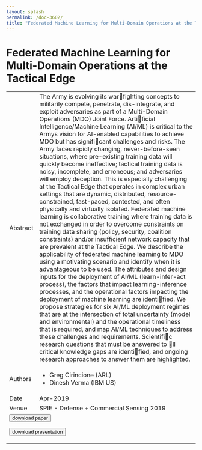 ```yaml
---
layout: splash
permalink: /doc-3602/
title: "Federated Machine Learning for Multi-Domain Operations at the Tactical Edge"
---
```


# Federated Machine Learning for Multi-Domain Operations at the Tactical Edge

<table>
    <tbody>
    <tr>
        <td>Abstract</td>
        <td>The Army is evolving its warfighting concepts to militarily compete, penetrate, dis-integrate, and exploit adversaries as part of a Multi-Domain Operations (MDO) Joint Force. Artificial Intelligence/Machine Learning (AI/ML) is critical to the Armys vision for AI-enabled capabilities to achieve MDO but has significant challenges and risks. The Army faces rapidly changing, never-before-seen situations, where pre-existing training data will quickly become ineffective; tactical training data is noisy, incomplete, and erroneous; and adversaries will employ deception. This is especially challenging at the Tactical Edge that operates in complex urban settings that are dynamic, distributed, resource-constrained, fast-paced, contested, and often physically and virtually isolated. Federated machine learning is collaborative training where training data is not exchanged in order to overcome constraints on training data sharing (policy, security, coalition constraints) and/or insufficient network capacity that are prevalent at the Tactical Edge. We describe the applicability of federated machine learning to MDO using a motivating scenario and identify when it is advantageous to be used. The attributes and design inputs for the deployment of AI/ML (learn-infer-act process), the factors that impact learning-inference processes, and the operational factors impacting the deployment of machine learning are identified. We propose strategies for six AI/ML deployment regimes that are at the intersection of total uncertainty (model and environmental) and the operational timeliness that is required, and map AI/ML techniques to address these challenges and requirements. Scientific research questions that must be answered to ll critical knowledge gaps are identified, and ongoing research approaches to answer them are highlighted.</td>
    </tr>
    <tr>
        <td>Authors</td>
        <td>
            <ul>
                <li>Greg Cirincione (ARL)</li>
                <li>Dinesh Verma (IBM US)</li>
            </ul>
        </td>
    </tr>
    <tr>
        <td>Date</td>
        <td>Apr-2019</td>
    </tr>
    <tr>
        <td>Venue</td>
        <td>SPIE - Defense + Commercial Sensing 2019</td>
    </tr>
        <tr>
            <td colspan="2">
                <form method="get" action="https://dais-ita.org/sites/default/files/Federated AI_SPIE_2019 Cirincione-Verma.pdf">
                    <button type="submit">download paper</button>
                </form>
                <form method="get" action="https://dais-ita.org/sites/default/files/Federated ML Cirincione-Verma.pdf">
                    <button type="submit">download presentation</button>
                </form>
            </td>
        </tr>
    </tbody>
</table>
